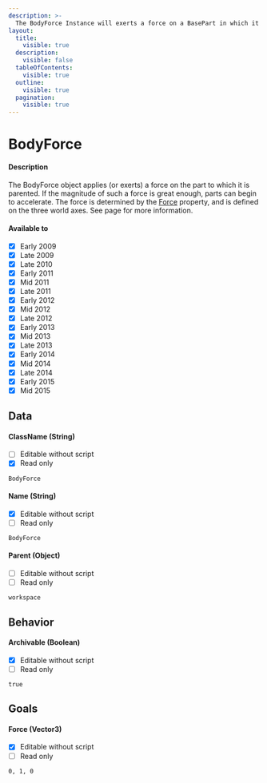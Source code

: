 ```yaml
---
description: >-
  The BodyForce Instance will exerts a force on a BasePart in which it is parented to based off the BodyForce.Force property.
layout:
  title:
    visible: true
  description:
    visible: false
  tableOfContents:
    visible: true
  outline:
    visible: true
  pagination:
    visible: true
---
```


# BodyForce

#### Description

The BodyForce object applies (or exerts) a force on the part to which it is parented. 
  If the magnitude of such a force is great enough, parts can begin to accelerate. 
  The force is determined by the [Force](#force-vector3) property, and is defined on the three world axes.
  See page for more information.

#### Available to

* [x] Early 2009
* [x] Late 2009
* [x] Late 2010
* [x] Early 2011
* [x] Mid 2011
* [x] Late 2011
* [x] Early 2012
* [x] Mid 2012
* [x] Late 2012
* [x] Early 2013
* [x] Mid 2013
* [x] Late 2013
* [x] Early 2014
* [x] Mid 2014
* [x] Late 2014
* [x] Early 2015
* [x] Mid 2015

## Data

#### ClassName (String)

* [ ] Editable without script
* [x] Read only

```
BodyForce
```

#### Name (String)

* [x] Editable without script
* [ ] Read only

```
BodyForce
```

#### Parent (Object)

* [ ] Editable without script
* [ ] Read only

```
workspace
```

## Behavior

#### Archivable (Boolean)

* [x] Editable without script
* [ ] Read only

```
true
```

## Goals

#### Force (Vector3)

* [x] Editable without script
* [ ] Read only

```
0, 1, 0
```
